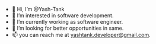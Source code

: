 - 👋 Hi, I’m @Yash-Tank
- 👀 I’m interested in software development.
- 🌱 I’m currently working as software engineer.
- 💞️ I’m looking for better opportunities in same.
- 📫 you can reach me at yashtank.developer@gmail.com.

<!---
Yash-Tank/Yash-Tank is a ✨ special ✨ repository because its `README.md` (this file) appears on your GitHub profile.
You can click the Preview link to take a look at your changes.
--->
